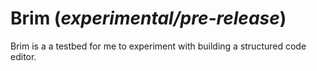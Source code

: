 # Brim (*experimental/pre-release*)

Brim is a a testbed for me to experiment with building a structured code editor.
